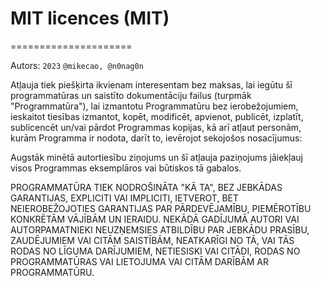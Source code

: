 # MIT licences (MIT)
=====================

Autors: `2023` `@mikecao, @n0nag0n`

Atļauja tiek piešķirta ikvienam interesentam bez maksas, lai
iegūtu šī programmatūras un saistīto dokumentāciju
failus (turpmāk "Programmatūra"), lai izmantotu Programmatūru
bez ierobežojumiem, ieskaitot tiesības izmantot,
kopēt, modificēt, apvienot, publicēt, izplatīt, sublicencēt un/vai pārdot
Programmas kopijas, kā arī atļaut personām, kurām
Programma ir nodota, darīt to, ievērojot
sekojošos nosacījumus:

Augstāk minētā autortiesību ziņojums un šī atļauja paziņojums jāiekļauj
visos Programmas eksemplāros vai būtiskos tā gabalos.

PROGRAMMATŪRA TIEK NODROŠINĀTA "KĀ TA", BEZ JEBKĀDAS GARANTIJAS,
EXPLICITI VAI IMPLICITI, IETVEROT, BET NEIEROBEŽOJOTIES GARANTIJAS
PAR PĀRDEVĒJAMĪBU, PIEMĒROTĪBU KONKRĒTĀM VĀJĪBĀM UN
IERAIDU. NEKĀDĀ GADĪJUMĀ AUTORI VAI AUTORPAMATNIEKI
NEUZŅEMSIES ATBILDĪBU PAR JEBKĀDU PRASĪBU, ZAUDĒJUMIEM VAI CITĀM SAISTĪBĀM,
NEATKARĪGI NO TĀ, VAI TĀS RODAS NO LĪGUMA DARĪJUMIEM, NETIESISKI
VAI CITĀDI, RODAS NO PROGRAMMATŪRAS VAI LIETOJUMA VAI
CITĀM DARĪBĀM AR PROGRAMMATŪRU.
